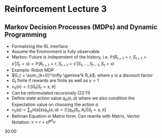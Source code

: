 # Reinforcement Lecture 3

## Markov Decision Processes (MDPs) and Dynamic Programming

- Formalizing the RL interface
- Assume the Environment is fully observable
- Markov: Future is independent of the history, i.e. $\mathbb{P}(R_{t+1}=r, S_{t+1}=s' | S_t=s) = \mathbb{P}(R_{t+1}=r, S_{t+1}=s' | S_1, \ldots, S_{t-1}, S_t=s)$
- Example: Robot MDP
- $G_t = \sum_{k=0}^\infty \gamma^k R_k$, where $\gamma$ is a discount factor
- $G_t$ finite if rewards are finite as well as $\gamma < 1$
- $v_{\pi}(s) = \mathbb{E}[G_t|S_t=s,\pi]$
- Can be reformulated recursively (22:11)
- Define state action value $q_\pi(s, a)$ where we also condition the Expectation value on choosing the action $a$
- $v_{\pi}(s)=\sum_a \pi(a|s)q_\pi(s,a)=\mathbb{E}[q_\pi(S_t,A_t)|S_t=s, \pi]$
- Bellman Equation in Matrix form. Can rewrite with Matrix, Vector Notation: $v=r+\gamma P^{\pi}v$

30:00
